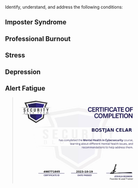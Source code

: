 Identify, understand, and address the following conditions:


Imposter Syndrome
----
Professional Burnout
----
Stress
----
Depression
----
Alert Fatigue
----



> <img width="400" src="https://github.com/C3LKO/Security-Blue-Team/blob/main/Assets/Mental%20Health%20in%20Cybersecurity-course.jpg"> <br>
